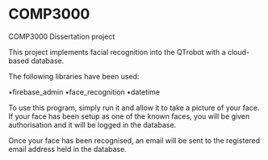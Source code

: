 # COMP3000
COMP3000 Dissertation project

This project implements facial recognition into the QTrobot with a cloud-based database.

The following libraries have been used:

•firebase_admin
•face_recognition
•datetime

To use this program, simply run it and allow it to take a picture of your face. If your face has been setup as one of the known faces, you will be given authorisation and it will be logged in the database.

Once your face has been recognised, an email will be sent to the registered email address held in the database.
